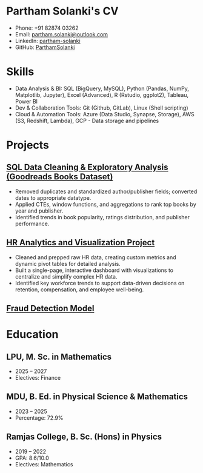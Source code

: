 # Partham Solanki's CV

- Phone: +91 82874 03262
- Email: [partham.solanki@outlook.com](mailto:partham.solanki@outlook.com)
- LinkedIn: [partham-solanki](https://linkedin.com/in/partham-solanki)
- GitHub: [ParthamSolanki](https://github.com/ParthamSolanki)


# Skills

- Data Analysis & BI: SQL (BigQuery, MySQL), Python (Pandas, NumPy, Matplotlib, Jupyter), Excel (Advanced), R (Rstudio, ggplot2), Tableau, Power BI
- Dev & Collaboration Tools: Git (Github, GitLab), Linux (Shell scripting)
- Cloud & Automation Tools: Azure (Data Studio, Synapse, Storage), AWS (S3, Redshift, Lambda), GCP - Data storage and pipelines
# Projects

## [SQL Data Cleaning & Exploratory Analysis (Goodreads Books Dataset)](https://github.com/ParthamSolanki/Data-Analyst-Portfolio-Projects/tree/main/SQL)

- Removed duplicates and standardized author/publisher fields; converted dates to appropriate datatype.
- Applied CTEs, window functions, and aggregations to rank top books by year and publisher.
- Identified trends in book popularity, ratings distribution, and publisher performance.

## [HR Analytics and Visualization Project](https://github.com/ParthamSolanki/Data-Analyst-Portfolio-Projects/tree/main/Excel)

- Cleaned and prepped raw HR data, creating custom metrics and dynamic pivot tables for detailed analysis.
- Built a single-page, interactive dashboard with visualizations to centralize and simplify complex HR data.
- Identified key workforce trends to support data-driven decisions on retention, compensation, and employee well-being.

## [Fraud Detection Model](https://github.com/ParthamSolanki/Data-Analyst-Portfolio-Projects/tree/main/Python/Fraud%20Detection%20Model)


# Education

## LPU, M. Sc. in Mathematics

- 2025 – 2027
- Electives: Finance

## MDU, B. Ed. in Physical Science & Mathematics

- 2023 – 2025
- Percentage: 72.9%

## Ramjas College, B. Sc. (Hons) in Physics

- 2019 – 2022
- GPA: 8.6/10.0
- Electives: Mathematics

